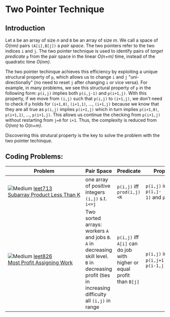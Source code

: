 [leet-medium]: .README/leet-medium.png "Medium"
[leet-easy]: .README/leet-easy.png "Easy"
[leet-hard]: .README/leet-medium.png "Hard"

# Two Pointer Technique

## Introduction
Let `A` be an array of size *n* and `B` be an array of size *m*.
We call a space of *O(nm)* pairs `(A[i],B[j])` a *pair space*.
The two pointers refer to the two indices `i` and `j`.
The two pointer technique is used to identify pairs of *target predicate* `p` from the pair space in the linear *O(n+m)* time, instead of the quadratic time *O(nm)*.

The two pointer techinque achieves this efficiency by exploiting a unique structural property of `p`, which allows us to change `i` and `j` "uni-directionally" (no need to reset `j` after changing `i` or vice versa).
For example, in many problems, we see this structural property of `p` in the following form: `p(i,j)` implies both `p(i,j-1)` and `p(i+1,j)`.
With this property, if we move from `(i,j)` such that `p(i,j)` to `(i+1,j)`, we don't need to check if `p` holds for `(i+1,0)`, `(i+1,1)`, ..., `(i+1,j)` because we know that they are all true as `p(i,j)` implies `p(i+1,j)` which in turn implies `p(i+1,0)`, `p(i+1,1)`, ..., `p(i+1,j)`. 
This allows us continue the checking from `p(i+1,j)` without restarting from `j=0` for `i+1`.
Thus, the complexity is reduced from *O(nm)* to *O(n+m)*.

Discovering this strutural property is the key to solve the problem with the two pointer techinque.

## Coding Problems:

|Problem|Pair Space|Predicate |Property|
|--|--|--|--|
| ![][leet-medium] [leet713](leetcode/leet713.cpp)<br/>[Subarray&nbsp;Product&nbsp;Less&nbsp;Than&nbsp;K](https://leetcode.com/problems/subarray-product-less-than-k/description/)| one array of positive integers <br/> `(i,j)` s.t. `i<=j`| `p(i,j)` iff <br/> `prod(i,j)<K` | `p(i,j)` implies <br/> `p(i,j-1)`&nbsp;and&nbsp;`p(i+1,j)`|
| ![][leet-medium] [leet826](leetcode/leet826.cpp)<br/>[Most Profit Assigning Work](https://leetcode.com/problems/most-profit-assigning-work/description/)| Two sorted arrays: workers `A` and jobs `B`. `A` in decreasing skill level. `B` in decreasing profit (ties in increasing difficulty <br/> all `(i,j)` in range | `p(i,j)` iff <br/> `A[i]` can do job with higher or equal profit than `B[j]` | `p(i,j)` implies <br/> `p(i,j+1)` and `p(i-1,j)`|

